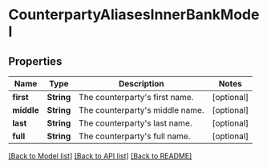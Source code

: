 # CounterpartyAliasesInnerBankModel

## Properties
Name | Type | Description | Notes
------------ | ------------- | ------------- | -------------
**first** | **String** | The counterparty&#39;s first name. | [optional] 
**middle** | **String** | The counterparty&#39;s middle name. | [optional] 
**last** | **String** | The counterparty&#39;s last name. | [optional] 
**full** | **String** | The counterparty&#39;s full name. | [optional] 

[[Back to Model list]](../README.md#documentation-for-models) [[Back to API list]](../README.md#documentation-for-api-endpoints) [[Back to README]](../README.md)


